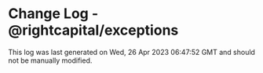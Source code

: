 # Change Log - @rightcapital/exceptions

This log was last generated on Wed, 26 Apr 2023 06:47:52 GMT and should not be manually modified.

<!-- Start content -->
